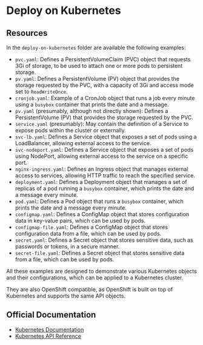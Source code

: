 # Deploy on Kubernetes

## Resources

In the `deploy-on-kubernetes` folder are available the following examples:

- `pvc.yaml`: Defines a PersistentVolumeClaim (PVC) object that requests 3Gi of storage, to be used to attach one or more pods to persistent storage.
- `pv.yaml`: Defines a PersistentVolume (PV) object that provides the storage requested by the PVC, with a capacity of 3Gi and access mode set to `ReadWriteOnce`.
- `cronjob.yaml`: Example of a CronJob object that runs a job every minute using a `busybox` container that prints the date and a message.
- `pv.yaml` (presumably, although not directly shown): Defines a PersistentVolume (PV) that provides the storage requested by the PVC.
- `service.yaml` (presumably): May contain the definition of a Service to expose pods within the cluster or externally.
- `svc-lb.yaml`: Defines a Service object that exposes a set of pods using a LoadBalancer, allowing external access to the service.
- `svc-nodeport.yaml`: Defines a Service object that exposes a set of pods using NodePort, allowing external access to the service on a specific port.
- `nginx-ingress.yaml`: Defines an Ingress object that manages external access to services, allowing HTTP traffic to reach the specified service.
- `deployment.yaml`: Defines a Deployment object that manages a set of replicas of a pod running a `busybox` container, which prints the date and a message every minute.
- `pod.yaml`: Defines a Pod object that runs a `busybox` container, which prints the date and a message every minute.
- `configmap.yaml`: Defines a ConfigMap object that stores configuration data in key-value pairs, which can be used by pods.
- `configmap-file.yaml`: Defines a ConfigMap object that stores configuration data from a file, which can be used by pods.
- `secret.yaml`: Defines a Secret object that stores sensitive data, such as passwords or tokens, in a secure manner.
- `secret-file.yaml`: Defines a Secret object that stores sensitive data from a file, which can be used by pods.

All these examples are designed to demonstrate various Kubernetes objects and their configurations, which can be applied to a Kubernetes cluster. 

They are also OpenShift compatible, as OpenShift is built on top of Kubernetes and supports the same API objects.

## Official Documentation

- [Kubernetes Documentation](https://kubernetes.io/docs/home/)
- [Kubernetes API Reference](https://kubernetes.io/docs/reference/kubernetes-api/)